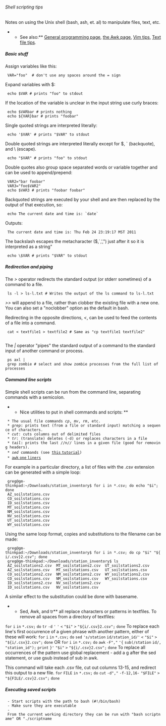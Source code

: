 ###### Shell scripting tips

Notes on using the Unix shell (bash, ash, et. al) to manipulate files,
text, etc.

-   -   See also:\*\* [General programming
        page](programming "wikilink"), [the Awk page](awk "wikilink"),
        [Vim tips](vimtips "wikilink"), [Text file
        tips](textfiles "wikilink").

##### Basic stuff

Assign variables like this:

` VAR="foo"  # don't use any spaces around the = sign`

Expand variables with \$:

` echo $VAR # prints "foo" to stdout`

If the location of the variable is unclear in the input string use curly
braces:

` echo $VARbar # prints nothing`\
` echo ${VAR}bar # prints "foobar"`

Single quoted strings are interpreted literally:

` echo '$VAR' # prints "$VAR" to stdout`

Double quoted strings are interpreted literally except for \$, \`
(backquote), and \\ (escape).

` echo "$VAR" # prints "foo" to stdout`

Double quotes also group space separated words or variable together and
can be used to append/prepend:

` VAR2="bar foobar"`\
` VAR3="foo$VAR2"`\
` echo $VAR3 # prints "foobar foobar"`

Backquoted strings are executed by your shell and are then replaced by
the output of that execution, so:

``  echo The current date and time is: `date` ``

Outputs:

` The current date and time is: Thu Feb 24 23:19:17 MST 2011`

The backslash escapes the metacharacter (\$,\`,',") just after it so it
is interpreted as a string"

` echo \$VAR # prints "$VAR" to stdout`

##### Redirection and piping

The *&gt;* operator redirects the standard output (or stderr sometimes)
of a command to a file.

` ls -l > ls-l.txt # Writes the output of the ls command to ls-l.txt`

*&gt;&gt;* will append to a file, rather than clobber the existing file
with a new one. You can also set a "noclobber" option as the default in
bash.

Redirecting in the opposite directions, *&lt;*, can be used to feed the
contents of a file into a command.

` cat < textfile1 > textfile2 # Same as "cp textfile1 textfile2"`\
` `

The *|* operator "pipes" the standard output of a command to the
standard input of another command or process.

` ps axl | grep zombie # select and show zombie processes from the full list of processes`

##### Command line scripts

Simple shell scripts can be run from the command line, separating
commands with a semicolon.

-   -   Nice utilities to put in shell commands and scripts: \*\*

` * The usual file commands `*`cp`*`, `*`mv`*`, `*`rm`*`, etc.`\
` * `*`grep`*`: prints text (from a file or standard input) matching a sequence of characters.`\
` * `*`cut`*`: cuts columns out of delimited files`\
` * `*`tr`*`: (translate) deletes (-d) or replaces characters in a file`\
` * `*`tail`*`: prints the last //n// lines in a given file (good for removing headers).`\
` * `*`sed`*` commands (see `[`this`
`tutorial`](http://www.grymoire.com/Unix/Sed.html "wikilink")`)`\
` * `[`awk` `one` `liners`](procedures:awk "wikilink")

For example in a particular directory, a list of files with the .csv
extension can be generated with a simple loop:

` greg@gm-thinkpad:~/Downloads/station_inventory$ for i in *.csv; do echo "$i"; done`\
` AZ_soilstations.csv`\
` CO_soilstations.csv`\
` ID_soilstations.csv`\
` MT_soilstations.csv`\
` NM_soilstations.csv`\
` NV_soilstations.csv`\
` UT_soilstations.csv`\
` WY_soilstations.csv`

Using the same loop format, copies and substitutions to the filename can
be made:

` greg@gm-thinkpad:~/Downloads/station_inventory$ for i in *.csv; do cp "$i" "${i/.csv}2.csv"; done`\
` greg@gm-thinkpad:~/Downloads/station_inventory$ ls`\
` AZ_soilstations2.csv  MT_soilstations2.csv  UT_soilstations2.csv`\
` AZ_soilstations.csv   MT_soilstations.csv   UT_soilstations.csv`\
` CO_soilstations2.csv  NM_soilstations2.csv  WY_soilstations2.csv`\
` CO_soilstations.csv   NM_soilstations.csv   WY_soilstations.csv`\
` ID_soilstations2.csv  NV_soilstations2.csv`\
` ID_soilstations.csv   NV_soilstations.csv`

A similar effect to the substitution could be done with basename.

-   -   Sed, Awk, and tr\*\* all replace characters or patterns
        in textfiles. To remove all spaces from a directory of
        textfiles:

`for` `i` `in` `*.csv;` `do` `tr` `-d` `'` `'` `<` `"$i"` `>`
`"${i/.csv}2.csv";` `done` To replace each line's first occurrence of a
given phrase with another pattern, either of these will work: `for` `i`
`in` `*.csv;` `do` `sed` `'s/station` `id/station_id/'` `<` `"$i"` `>`
`"${i/.csv}2.csv";` `done` OR `for` `i` `in` `*.csv;` `do` `awk` `-F","`
`'{` `sub(/station` `id/,` `"station_id");` `print` `}'` `"$i"` `>`
`"${i/.csv}2.csv";` `done` To replace all occurrences of the pattern use
global replacement - add a g after the sed statement, or use gsub
instead of sub in awk.

This command will take each .csv file, cut out columns 13-15, and
redirect this output to a new file. `for` `FILE` `in` `*.csv;` `do`
`cut` `-d","` `-f-12,16-` `"$FILE"` `>` `"${FILE/.csv}2.csv";` `done`

##### Executing saved scripts

` - Start scripts with the path to bash (#!/bin/bash)`\
` - Make sure they are executable`\
` - From the current working directory they can be run with "bash scriptname" OR "./scriptname`
